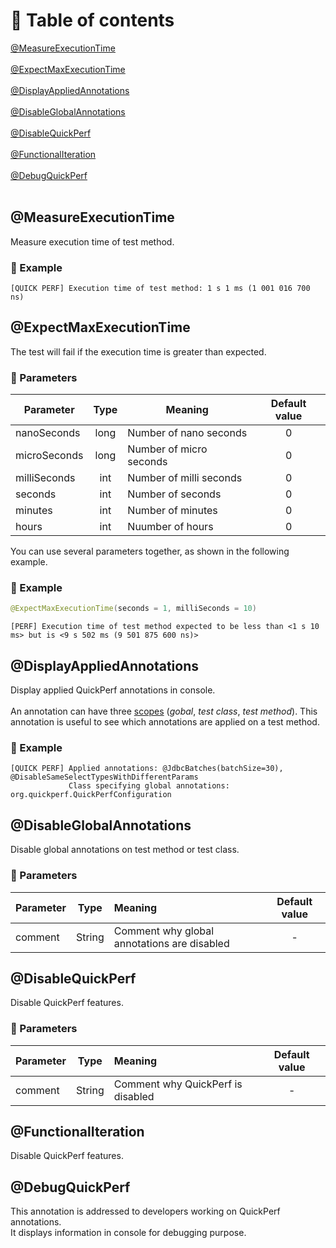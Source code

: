 # 🚩 Table of contents
[@MeasureExecutionTime](#MeasureExecutionTime) <br><br>
[@ExpectMaxExecutionTime](#ExpectMaxExecutionTime) <br><br>
[@DisplayAppliedAnnotations](#DisplayAppliedAnnotations) <br><br>
[@DisableGlobalAnnotations](#DisableGlobalAnnotations) <br><br>
[@DisableQuickPerf](#DisableQuickPerf) <br><br>
[@FunctionalIteration](#FunctionalIteration) <br><br>
[@DebugQuickPerf](#DebugQuickPerf) <br><br>

## @MeasureExecutionTime
Measure execution time of test method.

### :mag_right: Example
```
[QUICK PERF] Execution time of test method: 1 s 1 ms (1 001 016 700 ns)
```

## @ExpectMaxExecutionTime

The test will fail if the execution time is greater than expected.

### :wrench: Parameters 
|Parameter     |Type    | Meaning                 | Default value |
| ------------ |:------:|-----------------------|:-------------:|
| nanoSeconds  | long   | Number of nano seconds  |  0            |
| microSeconds | long   | Number of micro seconds |  0            |
| milliSeconds | int    | Number of milli seconds |  0            |
| seconds      | int    | Number of seconds       |  0            |
| minutes      | int    | Number of minutes       |  0            |
| hours        | int    | Nuumber of hours        |  0            |


You can use several parameters together, as shown in the following example.

### :mag_right: Example
```java
@ExpectMaxExecutionTime(seconds = 1, milliSeconds = 10)
```     

```
[PERF] Execution time of test method expected to be less than <1 s 10 ms> but is <9 s 502 ms (9 501 875 600 ns)>
```  

## @DisplayAppliedAnnotations
Display applied QuickPerf annotations in console.<br><br>
An annotation can have three [scopes](https://github.com/quick-perf/doc/wiki/QuickPerf#Use-QuickPerf-annotations) (*gobal*, *test class*, *test method*). This annotation is useful to see which annotations are applied on a test method.

### :mag_right: Example
```
[QUICK PERF] Applied annotations: @JdbcBatches(batchSize=30), @DisableSameSelectTypesWithDifferentParams
             Class specifying global annotations: org.quickperf.QuickPerfConfiguration
```

## @DisableGlobalAnnotations
Disable global annotations on test method or test class.

### :wrench:  Parameters 
|Parameter|Type    | Meaning                                   | Default value  |
| --------|:------:|:----------------------------------------  |:--------------:|
| comment | String |Comment why global annotations are disabled|      -         |


## @DisableQuickPerf
Disable QuickPerf features.

### :wrench: Parameters 
|Parameter|Type    | Meaning                         | Default value  |
| --------|:------:|:--------------------------------|:--------------:|
| comment | String |Comment why QuickPerf is disabled|      -         |

## @FunctionalIteration
Disable QuickPerf features.

## @DebugQuickPerf
This annotation is addressed to developers working on QuickPerf annotations.<br>
It displays information in console for debugging purpose.
